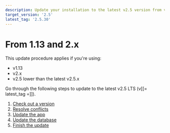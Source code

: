 ```yaml
---
description: Update your installation to the latest v2.5 version from v1.13 or earlier v2 version.
target_version: '2.5'
latest_tag: '2.5.30'
---
```


# From 1.13 and 2.x

This update procedure applies if you're using:

- v1.13
- v2.x
- v2.5 lower than the latest v2.5.x

Go through the following steps to update to the latest v2.5 LTS (v[[= latest_tag =]]).

1. [Check out a version](update_app_to_2.5.md#1-check-out-a-version)
1. [Resolve conflicts](update_app_to_2.5.md#2-resolve-conflicts)
1. [Update the app](update_app_to_2.5.md#3-update-the-app)
1. [Update the database](update_db_to_2.5.md#4-update-the-database)
1. [Finish the update](update_db_to_2.5.md#5-finish-the-update)
